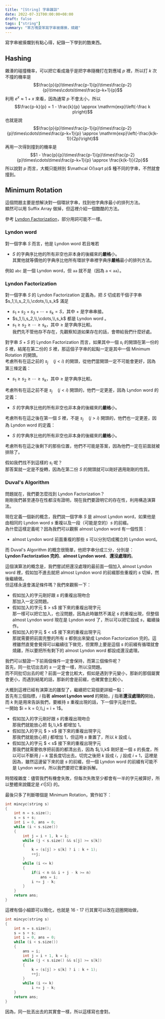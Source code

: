 ```yaml
---
title: "[String] 字串雜談"
date: 2022-07-31T00:00:00+08:00
draft: false
tags: ["string"]
summary: "笨方塊耍笨寫字串被爆揍，燒雞"
---
```


寫字串被揍爛到有點心得，紀錄一下學到的酷東西。

## Hashing
雜湊的碰撞機率，可以把它看成幾乎是把字串隨機打在對應域 $p$ 裡，所以打 $k$ 次不撞的機率是
$$\frac{p}{p}\times\frac{p-1}{p}\times\frac{p-2}{p}\times\cdots\times\frac{p-k+1}{p}$$
利用 $e^x \approx 1 + x$ 來看，因為通常 $p$ 不會太小，所以
$$\frac{p-k}{p} = 1 - \frac{k}{p} \approx \mathrm{exp}\left(-\frac k p\right)$$
也就是說
$$\frac{p}{p}\times\frac{p-1}{p}\times\frac{p-2}{p}\times\cdots\times\frac{p-k+1}{p} \approx \mathrm{exp}\left(-\frac{k(k-1)}{2p}\right)$$
再用一次得到撞到的機率是
$$1 - \frac{p}{p}\times\frac{p-1}{p}\times\frac{p-2}{p}\times\cdots\times\frac{p-k+1}{p} \approx \frac{k(k-1)}{2p}$$
所以說對 $p$ 而言，大概只能辨別 $\mathcal O(\sqrt p)$ 種不同的字串，不然就會撞到。

## Minimum Rotation
這個問題主要是想解決對一個環狀字串，找到他字典序最小的排列方法。  
顯然可以用 Suffix Array 做掉，但這裡介紹一個酷酷的方法。  

參考 [Lyndon Factorization](https://cp-algorithms.com/string/lyndon_factorization.html)，部分用詞可能不一樣。  

### Lyndon word 
對一個字串 $S$ 而言，他是 Lyndon word 若且唯若
 - $S$ 的字典序比他的所有非空也非本身的後綴來的**嚴格**小。  
其實他就等價他的字典序比他所有環狀字串裡字典序**嚴格**最小的排列方法。  

例如 `abc` 是一個 Lyndon word，但 `aa` 就不是（因為 `a` $<$ `aa`）。  

### Lyndon Factorization 
對一個字串 $S$ 的 Lyndon Factorization 定義為，把 $S$ 切成若干個子字串 $s_1,\\,s_2,\\,\cdots,\\,s_k$ 滿足  
 - $s_1 + s_2 + s_3 + \cdots + s_k = S$，其中 $+$ 是字串串接。  
 - $s_1,\\,s_2,\\,\cdots,\\,s_k$ 都是 Lyndon word 。  
 - $s_1 \geq s_2 \geq \cdots \geq s_k$，其中 $\geq$ 是字典序比較。  
我們先不管他存不存在，先觀察知道如果存在的話，會帶給我們什麼好處。  

對字串 $S + S$ 的 Lyndon Factorization 而言，如果其中一個 $s_i$ 的開頭在第一份的 $S$ 裡，結尾在第二份的 $S$ 裡，那這個子字串的起點一定是其中一個 Minimum Rotation 的開頭。  
考慮所有在這之前的 $s_j\quad(j < i)$ 的開頭，從他們當開頭一定不可能會更好，因為第三條定義：  
 - $s_1 \geq s_2 \geq \cdots \geq s_k$，其中 $\geq$ 是字典序比較。  

考慮所有在這之前不是 $s_j\quad(j < i)$ 開頭的，他們一定更差，因為 Lyndon word 的定義：  
 - $S$ 的字典序比他的所有非空也非本身的後綴來的**嚴格**小。  

考慮所有在這之後在第一個 $S$ 裡，不是 $s_j\quad(j > i)$ 開頭的，他們也一定更差，因為 Lyndon word 的定義：  
 - $S$ 的字典序比他的所有非空也非本身的後綴來的**嚴格**小。  

考慮所有在這之後剩下的那些位置，他們不可能是答案，因為他們一定在前面就被排除了。  

假如我們找不到這樣的 $s_i$ 呢？  
那答案就一定是不旋轉，因為在第二份 $S$ 的開頭就可以剛好適用剛剛的性質。  

### Duval's Algorithm
問題就在，我們要怎麼找到 Lyndon Factorization？  
剛剛我們甚至連存在性都沒有證明，現在我們要證明它的存在性，利用構造演算法。  

現在定義一個新的概念，我們說一個字串 $S$ 是 almost Lyndon word，如果他是由相同的 Lyndon word $s$ 重複以及一段（可能是空的）$s$ 的前綴。  
為什麼這樣定義呢？因為我們可以觀察 almost Lyndon word 有一個性質：  
 - almost Lyndon word 前面重複的那些 $s$ 可以分別切成獨立的 Lyndon word。  

而 Duval's Algorithm 的概念很簡單，他把字串分成三分，分別是：  
**Lyndon Factorization 完的**、**almost Lyndon word**、**還沒處理的**。  

這個演算法的概念是，我們嘗試把還沒處理的最前面一個加入 almost Lyndon word 裡，假如加不進去就把 almost Lyndon word 的前綴那些重複的 $s$ 切掉，然後繼續做。  
但這樣永遠會滿足條件嗎？我們來觀察一下：  
 - 假如加入的字元剛好跟 $s$ 的重複出現吻合  
    那加入一定沒問題。  
 - 假如加入的字元 $ > s$ 接下來的重複出現字元  
    那一樣可以把它加入，也沒問題，因為此時雖然不滿足 $s$ 的重複出現，但整個 almost Lyndon word 現在是 Lyndon word 了，所以可以把它設成 $s$，繼續操作。
 - 假如加入的字元 $ < s$ 接下來的重複出現字元  
    那就需要把前面完整的所有 $s$ 都倒出來變成 Lyndon Factorization 完的。這裡雖然直覺會覺得可以繼續往下做完，但實際上要是這個 $s$ 的前綴有循環就會燒雞，所以要把所有剩下的 almost Lyndon word 都設成還沒處理。  

我們可以驗證一下前兩個條件一定會保持，而第三個條件呢？  
首先，同一批切出去的 $s$ 一定會一樣，所以沒問題。  
而不同批切出去的呢？前面一定會比較大，假如是遇到字元變小，那新的那個屬實會更小，而遇到結尾的話，那新的會是前綴，也確實會比較小。  

大概到這裡已經有演算法的雛型了，繼續把它寫個更詳細一點：  
首先有三個指標，$i$ 指著 **almost Lyndon word** 的開始，$j$ 指著**還沒處理的**開始，而 $k$ 則是用來告訴我們，要維持 $s$ 重複出現的話，下一個字元是什麼。  
一開始 $i = k = 0,\\,j = i + 1$。  
 - 假如加入的字元剛好跟 $s$ 的重複出現吻合  
    那我們就能放心把 $j,\\,k$ 都增加 $1$。   
 - 假如加入的字元 $ > s$ 接下來的重複出現字元  
    那我們就能放心把 $j$ 都增加 $1$，但這時 $s$ 重置了，所以 $k$ 設成 $i$。   
 - 假如加入的字元 $ < s$ 接下來的重複出現字元  
    那我們就需要依序把前面的都清出去，因為 $j,\\,k$ 剛好差一個 $s$ 的長度，所以可以不斷用 $j - k$ 當長度切出去。切完之後把 $k$ 設成 $i$，$j$ 設成 $i+1$，這裡是因為，雖然這邊留下來的是 $s$ 的前綴，但一個 Lyndon word 的前綴有可能不是 Lyndon word，所以我們要把它重新拆解。  

時間複雜度：儘管我們有機會失敗，但每次失敗至少都會有一半的字元被算好，所以整體來說鐵定是 $\mathcal O(|S|)$ 的。

最後只多了判斷哪個是 Minimum Rotation，實作如下：

```cpp
int mincyc(string s)
{
    int n = s.size();
    s = s + s;
    int i = 0, ans = 0;
    while (i < s.size())
    {
        int j = i + 1, k = i;
        while (j < s.size() && s[j] >= s[k])
        {
            k = (s[j] > s[k] ? i : k + 1);
            ++j;
        }
        while (i <= k)
        {
            if(i < n && i + j - k >= n)
                ans = i;
            i += j - k;
        }
    }
    return ans;
}
```

這裡有個小細節可以簡化，也就是 16 - 17 行其實可以改在迴圈開始做，
```cpp
int mincyc(string s)
{
    int n = s.size();
    s = s + s;
    int i = 0, ans = 0;
    while (i < s.size())
    {
        ans = i;
        int j = i + 1, k = i;
        while (j < s.size() && s[j] >= s[k])
        {
            k = (s[j] > s[k] ? i : k + 1);
            ++j;
        }
        while (i <= k)
            i += j - k;
    }
    return ans;
}
```
因為，同一批丟出去的其實會一樣，所以這樣寫也會對。  
